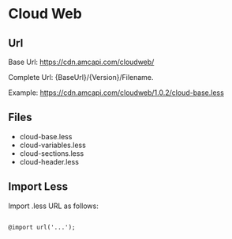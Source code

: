 # Cloud Web

## Url
 
Base Url: <https://cdn.amcapi.com/cloudweb/>

Complete Url: {BaseUrl}/{Version}/Filename.

Example: <https://cdn.amcapi.com/cloudweb/1.0.2/cloud-base.less>

## Files

- cloud-base.less
- cloud-variables.less
- cloud-sections.less
- cloud-header.less

## Import Less

Import .less URL as follows:

```less

@import url('...');

```
